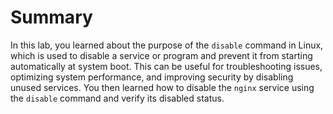 # Summary

In this lab, you learned about the purpose of the `disable` command in Linux, which is used to disable a service or program and prevent it from starting automatically at system boot. This can be useful for troubleshooting issues, optimizing system performance, and improving security by disabling unused services. You then learned how to disable the `nginx` service using the `disable` command and verify its disabled status.
